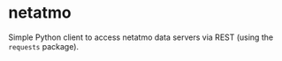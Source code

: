 # netatmo
Simple Python client to access netatmo data servers via REST (using the `requests` package).
